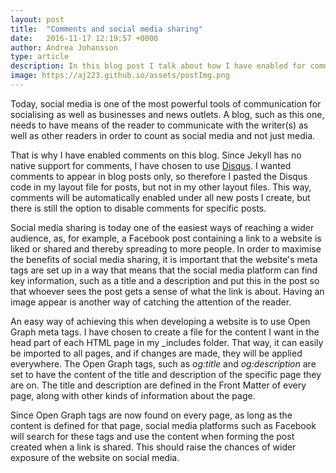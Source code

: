 ```yaml
---
layout: post
title:  "Comments and social media sharing"
date:   2016-11-17 12:19:57 +0000
author: Andrea Johansson
type: article
description: In this blog post I talk about how I have enabled for comments on blog posts and how Open Graph is used.
image: https://aj223.github.io/assets/postImg.png
---
```


Today, social media is one of the most powerful tools of communication for socialising as well as businesses
and news outlets. A blog, such as this one, needs to have means of the reader to communicate 
with the writer(s) as well as other readers in order to count as social media and not just media.

That is why I have enabled comments on this blog. Since Jekyll has no native support for comments, 
I have chosen to use [Disqus](https://disqus.com). I wanted comments to appear in blog posts only, so therefore
I pasted the Disqus code in my layout file for posts, but not in my other layout files. This way, comments will be 
automatically enabled under all new posts I create, but there is still the option to disable comments for specific posts.

Social media sharing is today one of the easiest ways of reaching a wider audience, as, for example,
a Facebook post containing a link to a website is liked or shared and thereby spreading to more people. 
In order to maximise the benefits of social media sharing, it is important that the website's meta tags
are set up in a way that means that the social media platform can find key information, such as a title and a description
and put this in the post so that whoever sees the post gets a sense of what the link is about. Having an image appear is
another way of catching the attention of the reader. 

An easy way of achieving this when developing a website is to use Open Graph meta tags. I have chosen to create a file for the content 
I want in the head part of each HTML page in my _includes folder. That way, it can easily be imported to all pages, and if changes are made,
they will be applied everywhere. The Open Graph tags, such as _og:title_ and _og:description_ are set to have the content of the title and description of 
the specific page they are on. The title and description are defined in the Front Matter of every page, along with other kinds of information about the page.

Since Open Graph tags are now found on every page, as long as the content is defined for that page, social media platforms such as Facebook will search for these tags
and use the content when forming the post created when a link is shared. This should raise the chances of wider exposure of the website on social media.
